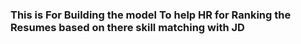 ### This is For Building the model To help HR for Ranking the Resumes based on there skill matching with JD